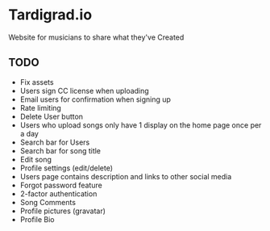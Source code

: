# Tardigrad.io

Website for musicians to share what they've Created

## TODO
* Fix assets
* Users sign CC license when uploading
* Email users for confirmation when signing up
* Rate limiting
* Delete User button
* Users who upload songs only have 1 display on the home page once per a day
* Search bar for Users
* Search bar for song title
* Edit song
* Profile settings (edit/delete)
* Users page contains description and links to other social media
* Forgot password feature
* 2-factor authentication
* Song Comments
* Profile pictures (gravatar)
* Profile Bio
